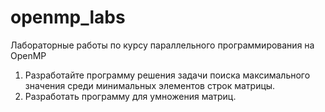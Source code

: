 # openmp_labs
Лабораторные работы по курсу параллельного программирования на OpenMP

1) Разработайте программу решения задачи поиска максимального значения среди минимальных элементов строк матрицы.
2) Разработать программу для умножения матриц.
